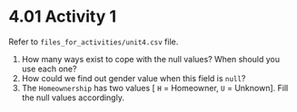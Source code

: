# 4.01 Activity 1

Refer to `files_for_activities/unit4.csv` file.

1. How many ways exist to cope with the null values? When should you use each one?
2. How could we find out gender value when this field is `null`?
3. The `Homeownership` has two values [ `H` = Homeowner, `U` = Unknown]. Fill the null values accordingly.
